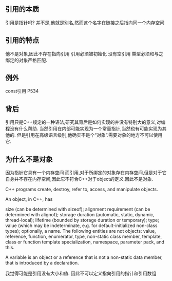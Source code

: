 ## 引用的本质
引用是指针吗?
并不是,他就是别名,然而这个名字在链接之后指向同一个内存空间

## 引用的特点
他不是对象,因此不存在指向引用
引用必须被初始化
没有空引用
类型必须和与之绑定的对象严格匹配.

## 例外
const引用
P534

## 背后
引用只是C++规定的一种语法,研究其背后是如何实现的并没有特别大的意义,对编程没有什么帮助.
当然引用在内部可能实现为一个常量指针,当然也有可能实现为其他的.
但是引用在高级语言级别,他确实不是个“对象”.需要对象的地方不可以使用它.

## 为什么不是对象
因为指针它具有一个内存空间
而引用,对于所绑定的对象存在内存空间,但是对于它自身并不存在内存空间,因此它不符合C++对于object的定义,因此不是对象.

C++ programs create, destroy, refer to, access, and manipulate objects.

An object, in C++, has

size (can be determined with sizeof);
alignment requirement (can be determined with alignof);
storage duration (automatic, static, dynamic, thread-local);
lifetime (bounded by storage duration or temporary);
type;
value (which may be indeterminate, e.g. for default-initialized non-class types);
optionally, a name.
The following entities are not objects: value, reference, function, enumerator, type, non-static class member, template, class or function template specialization, namespace, parameter pack, and this.

A variable is an object or a reference that is not a non-static data member, that is introduced by a declaration.

我觉得可能是引用没有大小和值.
因此不可以定义指向引用的指针和引用数组